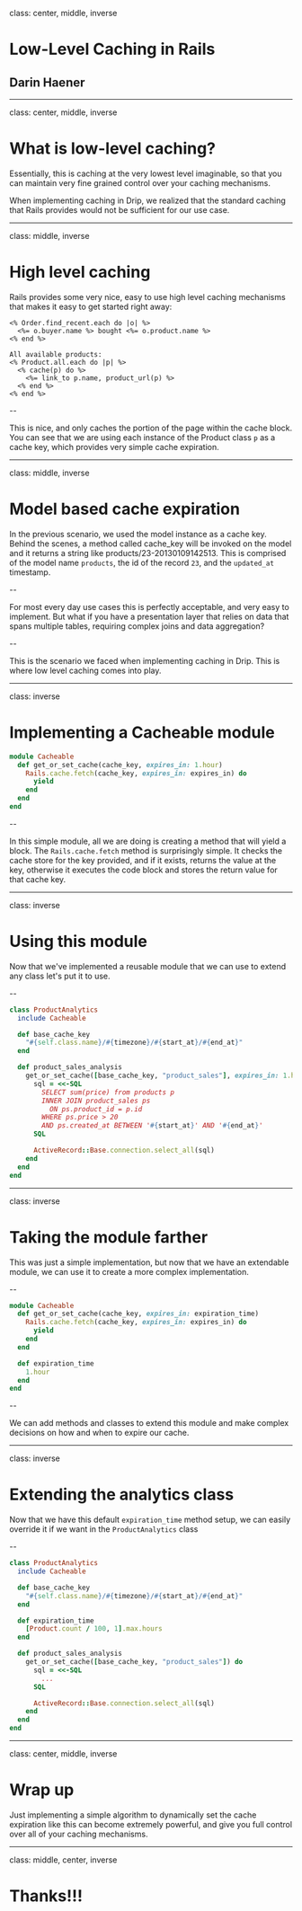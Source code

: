class: center, middle, inverse

# Low-Level Caching in Rails

## Darin Haener

---

class: center, middle, inverse

# What is low-level caching?

Essentially, this is caching at the very lowest level imaginable, so that
you can maintain very fine grained control over your caching mechanisms.

When implementing caching in Drip, we realized that the standard caching that
Rails provides would not be sufficient for our use case.

---

class: middle, inverse

# High level caching

Rails provides some very nice, easy to use high level caching mechanisms that
makes it easy to get started right away:

```erb
<% Order.find_recent.each do |o| %>
  <%= o.buyer.name %> bought <%= o.product.name %>
<% end %>

All available products:
<% Product.all.each do |p| %>
  <% cache(p) do %>
    <%= link_to p.name, product_url(p) %>
  <% end %>
<% end %>
```

--

This is nice, and only caches the portion of the page within the cache block.
You can see that we are using each instance of the Product class `p` as a
cache key, which provides very simple cache expiration.

---

class: middle, inverse

# Model based cache expiration

In the previous scenario, we used the model instance as a cache key.
Behind the scenes, a method called cache_key will be invoked on the model and
it returns a string like products/23-20130109142513. This is comprised of the
model name `products`, the id of the record `23`, and the `updated_at`
timestamp.

--

For most every day use cases this is perfectly acceptable, and very easy to
implement. But what if you have a presentation layer that relies on data that
spans multiple tables, requiring complex joins and data aggregation?

--

This is the scenario we faced when implementing caching in Drip. This is where
low level caching comes into play.

---

class: inverse

# Implementing a Cacheable module

```ruby
module Cacheable
  def get_or_set_cache(cache_key, expires_in: 1.hour)
    Rails.cache.fetch(cache_key, expires_in: expires_in) do
      yield
    end
  end
end
```
--

In this simple module, all we are doing is creating a
method that will yield a block. The `Rails.cache.fetch` method is surprisingly
simple. It checks the cache store for the key provided, and if it exists,
returns the value at the key, otherwise it executes the code block and stores
the return value for that cache key.

---

class: inverse

# Using this module

Now that we've implemented a reusable module that we can use to extend any class
let's put it to use.

--

```ruby
class ProductAnalytics
  include Cacheable

  def base_cache_key
    "#{self.class.name}/#{timezone}/#{start_at}/#{end_at}"
  end

  def product_sales_analysis
    get_or_set_cache([base_cache_key, "product_sales"], expires_in: 1.hour) do
      sql = <<-SQL
        SELECT sum(price) from products p
        INNER JOIN product_sales ps
          ON ps.product_id = p.id
        WHERE ps.price > 20
        AND ps.created_at BETWEEN '#{start_at}' AND '#{end_at}'
      SQL

      ActiveRecord::Base.connection.select_all(sql)
    end
  end
end
```

---

class: inverse

# Taking the module farther

This was just a simple implementation, but now that we have an extendable
module, we can use it to create a more complex implementation.

--

```ruby
module Cacheable
  def get_or_set_cache(cache_key, expires_in: expiration_time)
    Rails.cache.fetch(cache_key, expires_in: expires_in) do
      yield
    end
  end

  def expiration_time
    1.hour
  end
end
```

--

We can add methods and classes to extend this module and make complex
decisions on how and when to expire our cache.

---

class: inverse

# Extending the analytics class

Now that we have this default `expiration_time` method setup, we can easily
override it if we want in the `ProductAnalytics` class

--

```ruby
class ProductAnalytics
  include Cacheable

  def base_cache_key
    "#{self.class.name}/#{timezone}/#{start_at}/#{end_at}"
  end

  def expiration_time
    [Product.count / 100, 1].max.hours
  end

  def product_sales_analysis
    get_or_set_cache([base_cache_key, "product_sales"]) do
      sql = <<-SQL
        ...
      SQL

      ActiveRecord::Base.connection.select_all(sql)
    end
  end
end
```

---

class: center, middle, inverse

# Wrap up

Just implementing a simple algorithm to dynamically set the cache expiration
like this can become extremely powerful, and give you full control over all
of your caching mechanisms.

---

class: middle, center, inverse

# Thanks!!!
